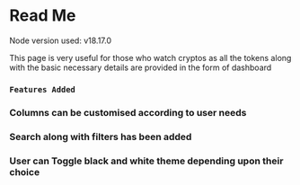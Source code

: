 # Read Me

Node version used: v18.17.0

This page is very useful for those who watch cryptos as all the tokens along with the basic necessary details are provided in the form of dashboard

### `Features Added`

### Columns can be customised according to user needs

### Search along with filters has been added

### User can Toggle black and white theme depending upon their choice
